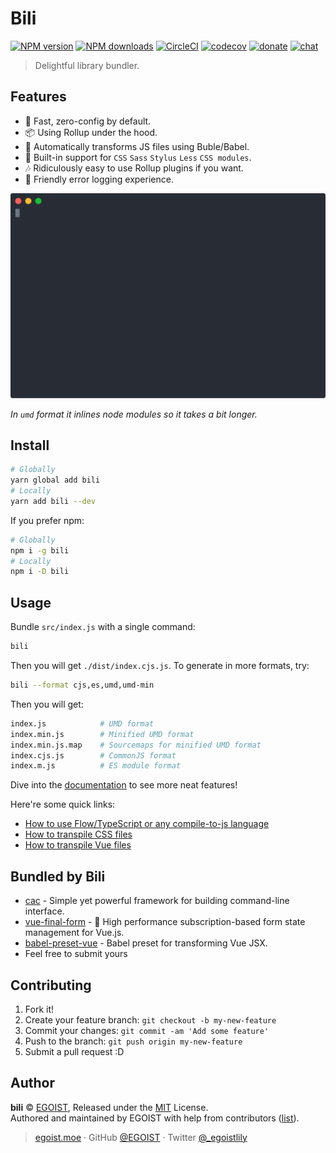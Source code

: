 # Bili

[![NPM version](https://img.shields.io/npm/v/bili.svg?style=flat)](https://npmjs.com/package/bili) [![NPM downloads](https://img.shields.io/npm/dm/bili.svg?style=flat)](https://npmjs.com/package/bili) [![CircleCI](https://circleci.com/gh/egoist/bili/tree/master.svg?style=shield)](https://circleci.com/gh/egoist/bili/tree/master) [![codecov](https://codecov.io/gh/egoist/bili/branch/master/graph/badge.svg)](https://codecov.io/gh/egoist/bili) [![donate](https://img.shields.io/badge/$-donate-ff69b4.svg?maxAge=2592000&style=flat)](https://github.com/egoist/donate) [![chat](https://img.shields.io/badge/chat-on%20discord-7289DA.svg?style=flat)](https://chat.egoist.moe)

> Delightful library bundler.

## Features

* 🚀 Fast, zero-config by default.
* 📦 Using Rollup under the hood.
* 🚗 Automatically transforms JS files using Buble/Babel.
* 💅 Built-in support for `CSS` `Sass` `Stylus` `Less` `CSS modules`.
* 🎶 Ridiculously easy to use Rollup plugins if you want.
* 🚨 Friendly error logging experience.

<img src="./media/preview.svg" width="600" alt="preview">

_In `umd` format it inlines node modules so it takes a bit longer._

## Install

```bash
# Globally
yarn global add bili
# Locally
yarn add bili --dev
```

If you prefer npm:

```bash
# Globally
npm i -g bili
# Locally
npm i -D bili
```

## Usage

Bundle `src/index.js` with a single command:

```bash
bili
```

Then you will get `./dist/index.cjs.js`. To generate in more formats, try:

```bash
bili --format cjs,es,umd,umd-min
```

Then you will get:

```bash
index.js            # UMD format
index.min.js        # Minified UMD format
index.min.js.map    # Sourcemaps for minified UMD format
index.cjs.js        # CommonJS format
index.m.js          # ES module format
```

Dive into the [documentation](https://egoist.moe/bili) to see more neat features!

Here're some quick links:

* [How to use Flow/TypeScript or any compile-to-js language](https://egoist.moe/bili/#/recipes/transpile-js-files)
* [How to transpile CSS files](https://egoist.moe/bili/#/recipes/transpile-css-files)
* [How to transpile Vue files](https://egoist.moe/bili/#/recipes/transpile-vue-files)

## Bundled by Bili

* [cac](https://github.com/egoist/cac) - Simple yet powerful framework for building command-line interface.
* [vue-final-form](https://github.com/egoist/vue-final-form) - 🏁 High performance subscription-based form state management for Vue.js.
* [babel-preset-vue](https://github.com/vuejs/babel-preset-vue) - Babel preset for transforming Vue JSX.
* Feel free to submit yours

## Contributing

1. Fork it!
2. Create your feature branch: `git checkout -b my-new-feature`
3. Commit your changes: `git commit -am 'Add some feature'`
4. Push to the branch: `git push origin my-new-feature`
5. Submit a pull request :D

## Author

**bili** © [EGOIST](https://github.com/egoist), Released under the [MIT](./LICENSE) License.<br>
Authored and maintained by EGOIST with help from contributors ([list](https://github.com/egoist/bili/contributors)).

> [egoist.moe](https://egoist.moe) · GitHub [@EGOIST](https://github.com/egoist) · Twitter [@\_egoistlily](https://twitter.com/_egoistlily)
